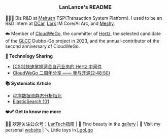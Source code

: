 <h3 align="center">LanLance's README</h3>

👨🏻‍🎨 Biz R&D at [Meituan](https://www.meituan.com/) TSP(Transaction System Platform). I used to be an R&D intern at [DCar](https://www.dongchedi.com/), [Lark](https://www.larksuite.com/) IM Core/AI Arc, and [Meshy](https://www.meshy.ai).

☁️ Member of [CloudWeGo](https://www.cloudwego.io/), the committer of [Hertz](https://github.com/cloudwego/hertz), the selected candidate of the [GLCC](https://www.gitlink.org.cn/glcc/projects) Dubbo-Go project in 2023, and the annual-contributor of the second anniversary of CloudWeGo.

**🤖 Technology Sharing**

- [[CSG]快速掌握适合自己业务的 Hertz 中间件](https://meetings.feishu.cn/s/1j1gs6udypv5w?src_type=3)
- [CloudWeGo 二周年分享 —— 我与开源(2:48:50)](https://juejin.cn/live/cloudwegoyear2)

**📚 Systematic Article**

- [程序数据流静态分析指北](https://gists.lanlance.cn/cssys/data-flow-analysis)
- [ElasticSearch 101](https://gists.lanlance.cn/cssys/es-101)

**❤️‍🩹 Get to know me more**

👏🏻 欢迎关注公众号：[LanTech指南](https://raw.githubusercontent.com/L2ncE/images/main/PicGo/qrcode_for_gh_8805cf7b8d90_258.jpg) | 📸 Find beauty in the [gallery](https://photo.lanlance.cn/) | 🎪 Visit my personal [website](https://lanlance.cn/) | 🪛 Little toys in [LgoLgo](https://github.com/LgoLgo)

